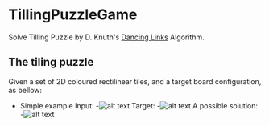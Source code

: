 TillingPuzzleGame
=================

Solve Tilling Puzzle by D. Knuth's [Dancing Links](http://en.wikipedia.org/wiki/Dancing_Links) Algorithm.

## The tiling puzzle
Given a set of 2D coloured rectilinear tiles, and a target board configuration, as bellow:
* Simple example
Input:
-![alt text](https://github.com/candybon/TillingPuzzleGame/tree/master/readme/simple_pieces.png "Input pieces")
Target:
-![alt text](https://github.com/candybon/TillingPuzzleGame/tree/master/readme/simple_target.png "Target Configuration")
A possible solution:
-![alt text](https://github.com/candybon/TillingPuzzleGame/tree/master/readme/simple_solution.png "A possible solution")